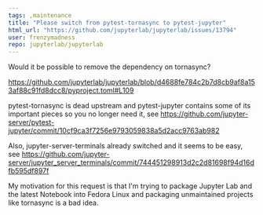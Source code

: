 ```yaml
---
tags: ,maintenance
title: "Please switch from pytest-tornasync to pytest-jupyter"
html_url: "https://github.com/jupyterlab/jupyterlab/issues/13794"
user: frenzymadness
repo: jupyterlab/jupyterlab
---
```


Would it be possible to remove the dependency on tornasync?

https://github.com/jupyterlab/jupyterlab/blob/d4688fe784c2b7d8cb9af8a153af88c91fd8dcc8/pyproject.toml#L109

pytest-tornasync is dead upstream and pytest-jupyter contains some of its important pieces so you no longer need it, see https://github.com/jupyter-server/pytest-jupyter/commit/10cf9ca3f7256e9793059838a5d2acc9763ab982

Also, jupyter-server-terminals already switched and it seems to be easy, see https://github.com/jupyter-server/jupyter_server_terminals/commit/744451298913d2c2d81698f94d16dfb595df897f 

My motivation for this request is that I'm trying to package Jupyter Lab and the latest Notebook into Fedora Linux and packaging unmaintained projects like tornasync is a bad idea.